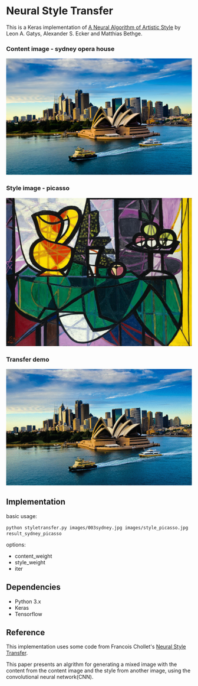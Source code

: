 # Neural Style Transfer

This is a Keras implementation of [A Neural Algorithm of Artistic Style](https://arxiv.org/abs/1508.06576) by Leon A. Gatys, Alexander S. Ecker and Matthias Bethge.

### Content image - sydney opera house
![images_sydney|500x500,20%](images/003sydney.jpg)
<!-- .element height="10%" width="10%" -->

### Style image - picasso
![images_picasso](images/style_picasso.jpg)

### Transfer demo
![sydney_picasso_tranfer](docs/demo/slower_transfer.gif)




## Implementation
  basic usage:
  ```
  python styletransfer.py images/003sydney.jpg images/style_picasso.jpg result_sydney_picasso
  ```

  options:
  - content_weight
  - style_weight
  - iter


## Dependencies
- Python 3.x
- Keras
- Tensorflow

## Reference
This implementation uses some code from Francois Chollet's [Neural Style Transfer](https://github.com/fchollet/keras/blob/master/examples/neural_style_transfer.py).

This paper presents an algrithm for generating a mixed image with the content from the content image and the style from another image, using the convolutional neural network(CNN).

